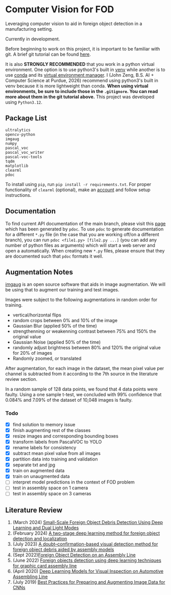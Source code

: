 # Computer Vision for FOD

Leveraging computer vision to aid in foreign object detection in a manufacturing setting.

Currently in development. 

Before beginning to work on this project, it is important to be familiar with git. A brief git tutorial can be found [here](https://github.com/JLZ22/Git-Tutorial-for-New-Users).

It is also **STRONGLY RECOMMENDED** that you work in a python virtual environment. One option is to use python3's built in [venv](https://docs.python.org/3/library/venv.html) while another is to use [conda](https://conda.io/projects/conda/en/latest/user-guide/install/index.html) and its [virtual environment manager](https://conda.io/projects/conda/en/latest/user-guide/tasks/manage-environments.html). I (John Zeng, B.S. AI + Computer Science at Purdue, 2026) recommend using python3's built in venv because it is more lightweight than conda. **When using virtual environments, be sure to include those in the `.gitignore`. You can read more about them in the git tutorial above.** This project was developed using `Python3.12`.

## Package List

```
ultralytics
opencv-python
imgaug 
numpy 
pascal_voc
pascal_voc_writer 
pascal-voc-tools
tqdm
matplotlib
clearml
pdoc
```

To install using `pip`, run `pip install -r requirements.txt`. For proper functionality of `clearml` (optional), make an [account](https://app.clear.ml/login) and follow setup instructions.  

## Documentation

To find current API documentation of the main branch, please visit this [page](https://jlz22.github.io/Computer-Vision-for-FOD/index.html) which has been generated by `pdoc`. To use `pdoc` to generate documentation for a different `*.py` file (in the case that you are working off/on a different branch), you can run `pdoc <file1.py> [file2.py ...]` (you can add any number of python files as arguments) which will start a web server and open a automatically. When creating new `*.py` files, please ensure that they are documented such that `pdoc` formats it well. 

## Augmentation Notes

[imgaug](https://github.com/aleju/imgaug?tab=readme-ov-file) is an open source software that aids in image augmentation. We will be using that to augment our training and test images.

Images were subject to the following augmentations in random order for training. 
- vertical/horizontal flips
- random crops between 0% and 10% of the image
- Gaussian Blur (applied 50% of the time)
- strengthenning or weakenning contrast between 75% and 150% the original value
- Gaussian Noise (applied 50% of the time)
- randomly adjust brightness between 80% and 120% the original value for 20% of images
- Randomly zoomed, or translated

After augmentation, for each image in the dataset, the mean pixel value per channel is subtracted from it according to the 7th source in the literature review section.

In a random sample of 128 data points, we found that 4 data points were faulty. Using a one sample t-test, we concluded with 99% confidence that 0.084% and 7.09% of the dataset of 10,048 images is faulty.

### Todo

- [x] find solution to memory issue
- [x] finish augmenting rest of the classes
- [x] resize images and corresponding bounding boxes
- [x] transform labels from PascalVOC to YOLO 
- [x] rename labels for consistency
- [x] subtract mean pixel value from all images 
- [x] partition data into training and validation
- [x] separate txt and jpg
- [x] train on augmented data
- [x] train on unaugmented data
- [ ] interpret model predictions in the context of FOD problem
- [ ] test in assembly space on 1 camera
- [ ] test in assembly space on 3 cameras

## Literature Review

1. (March 2024) [Small-Scale Foreign Object Debris Detection Using Deep Learning and Dual Light Modes](https://www.mdpi.com/2076-3417/14/5/2162)
2. (February 2024) [A two-stage deep learning method for foreign object detection and localization](https://www.spiedigitallibrary.org/conference-proceedings-of-spie/13069/130690G/A-two-stage-deep-learning-method-for-foreign-object-detection/10.1117/12.3024079.full#_=_)
3. (July 2023) [A doubt–confirmation-based visual detection method for foreign object debris aided by assembly models](https://cdnsciencepub.com/doi/full/10.1139/tcsme-2022-0143)
4. (Sept 2022)[Foreign Object Detection on an Assembly Line](https://link.springer.com/content/pdf/10.1007/978-981-19-2600-6_29.pdf)
5. (June 2022) [Foreign objects detection using deep learning techniques for graphic card assembly line](https://link.springer.com/article/10.1007/s10845-022-01980-7)
6. (April 2020) [Deep Learning Models for Visual Inspection on Automotive Assembling Line](https://arxiv.org/ftp/arxiv/papers/2007/2007.01857.pdf)
7. (July 2019) [Best Practices for Preparing and Augmenting Image Data for CNNs](https://machinelearningmastery.com/best-practices-for-preparing-and-augmenting-image-data-for-convolutional-neural-networks/)

